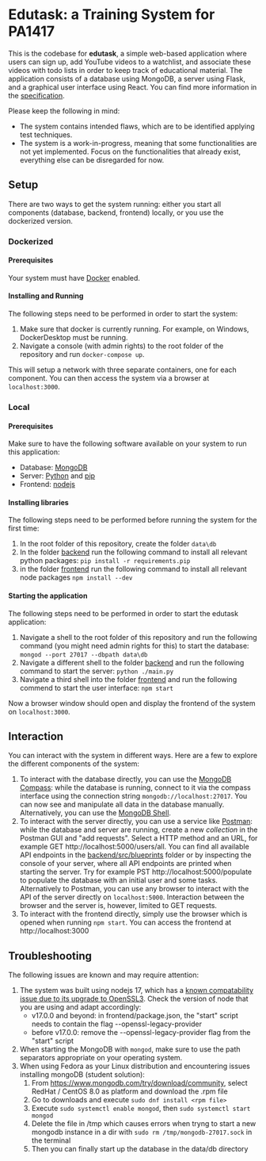 # Edutask: a Training System for PA1417

This is the codebase for **edutask**, a simple web-based application where users can sign up, add YouTube videos to a watchlist, and associate these videos with todo lists in order to keep track of educational material. The application consists of a database using MongoDB, a server using Flask, and a graphical user interface using React. You can find more information in the [specification](./documentation/edutask-specification.pdf).

Please keep the following in mind:

* The system contains intended flaws, which are to be identified applying test techniques.
* The system is a work-in-progress, meaning that some functionalities are not yet implemented. Focus on the functionalities that already exist, everything else can be disregarded for now.

## Setup

There are two ways to get the system running: either you start all components (database, backend, frontend) locally, or you use the dockerized version.

### Dockerized

#### Prerequisites

Your system must have [Docker](https://www.docker.com/get-started/) enabled.

#### Installing and Running

The following steps need to be performed in order to start the system:

1. Make sure that docker is currently running. For example, on Windows, DockerDesktop must be running.
2. Navigate a console (with admin rights) to the root folder of the repository and run `docker-compose up`.

This will setup a network with three separate containers, one for each component. You can then access the system via a browser at `localhost:3000`.

### Local

#### Prerequisites

Make sure to have the following software available on your system to run this application:

* Database: [MongoDB](https://www.mongodb.com/try/download/community)
* Server: [Python](https://www.python.org/downloads/) and [pip](https://pypi.org/project/pip/)
* Frontend: [nodejs](https://nodejs.org/en/download/)

#### Installing libraries

The following steps need to be performed before running the system for the first time:

1. In the root folder of this repository, create the folder `data\db`
2. In the folder [backend](./backend/) run the following command to install all relevant python packages: `pip install -r requirements.pip`
3. in the folder [frontend](./frontend/) run the following command to install all relevant node packages `npm install --dev`

#### Starting the application

The following steps need to be performed in order to start the edutask application:

1. Navigate a shell to the root folder of this repository and run the following command (you might need admin rights for this) to start the database: `mongod --port 27017 --dbpath data\db`
2. Navigate a different shell to the folder [backend](./backend/) and run the following command to start the server: `python ./main.py`
3. Navigate a third shell into the folder [frontend](./frontend/) and run the following commend to start the user interface: `npm start`

Now a browser window should open and display the frontend of the system on `localhost:3000`.

## Interaction

You can interact with the system in different ways. Here are a few to explore the different components of the system:

1. To interact with the database directly, you can use the [MongoDB Compass](https://www.mongodb.com/try/download/compass): while the database is running, connect to it via the compass interface using the connection string `mongodb://localhost:27017`. You can now see and manipulate all data in the database manually. Alternatively, you can use the [MongoDB Shell](https://www.mongodb.com/try/download/shell).
2. To interact with the server directly, you can use a service like [Postman](https://www.postman.com/downloads/): while the database and server are running, create a new *collection* in the Postman GUI and "add requests". Select a HTTP method and an URL, for example GET http://localhost:5000/users/all. You can find all available API endpoints in the [backend/src/blueprints](./backend/src/blueprints/) folder or by inspecting the console of your server, where all API endpoints are printed when starting the server. Try for example PST http://localhost:5000/populate to populate the database with an initial user and some tasks. Alternatively to Postman, you can use any browser to interact with the API of the server directly on `localhost:5000`. Interaction between the browser and the server is, however, limited to GET requests.
3. To interact with the frontend directly, simply use the browser which is opened when running `npm start`. You can access the frontend at http://localhost:3000

## Troubleshooting

The following issues are known and may require attention:

1. The system was built using nodejs 17, which has a [known compatability issue due to its upgrade to OpenSSL3](https://github.com/webpack/webpack/issues/14532#issuecomment-947807590). Check the version of node that you are using and adapt accordingly:
    * v17.0.0 and beyond: in frontend/package.json, the "start" script needs to contain the flag --openssl-legacy-provider 
    * before v17.0.0: remove the --openssl-legacy-provider flag from the "start" script
2. When starting the MongoDB with `mongod`, make sure to use the path separators appropriate on your operating system.
3. When using Fedora as your Linux distribution and encountering issues installing mongoDB (student solution): 
    1. From https://www.mongodb.com/try/download/community, select RedHat / CentOS 8.0 as platform and download the .rpm file
    2. Go to downloads and execute `sudo dnf install <rpm file>`
    3. Execute `sudo systemctl enable mongod`, then `sudo systemctl start mongod`
    4. Delete the file in /tmp which causes errors when tryng to start a new mongodb instance in a dir with `sudo rm /tmp/mongodb-27017.sock` in the terminal
    5. Then you can finally start up the database in the data/db directory
